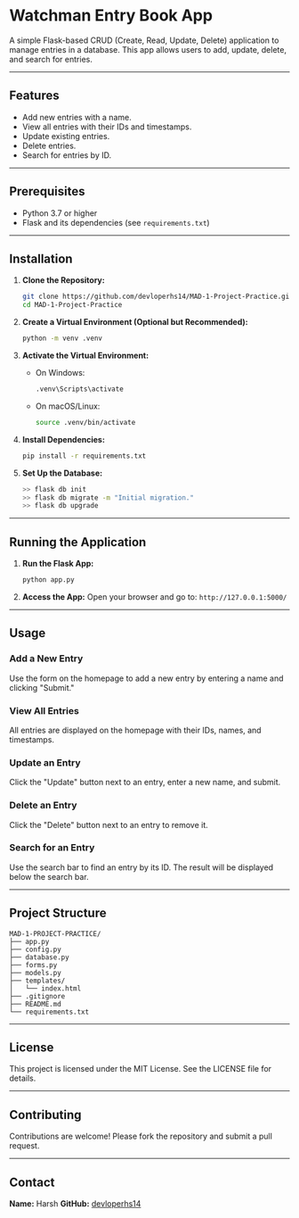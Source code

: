 # Watchman Entry Book App

A simple Flask-based CRUD (Create, Read, Update, Delete) application to manage entries in a database. This app allows users to add, update, delete, and search for entries.

---

## Features
- Add new entries with a name.
- View all entries with their IDs and timestamps.
- Update existing entries.
- Delete entries.
- Search for entries by ID.

---

## Prerequisites
- Python 3.7 or higher
- Flask and its dependencies (see `requirements.txt`)

---

## Installation

1. **Clone the Repository:**
   ```bash
   git clone https://github.com/devloperhs14/MAD-1-Project-Practice.git
   cd MAD-1-Project-Practice
   ```

2. **Create a Virtual Environment (Optional but Recommended):**
   ```bash
   python -m venv .venv
   ```

3. **Activate the Virtual Environment:**
   - On Windows:
     ```bash
     .venv\Scripts\activate
     ```
   - On macOS/Linux:
     ```bash
     source .venv/bin/activate
     ```

4. **Install Dependencies:**
   ```bash
   pip install -r requirements.txt
   ```

5. **Set Up the Database:**
   ```bash
   >> flask db init
   >> flask db migrate -m "Initial migration."
   >> flask db upgrade
   ```

---

## Running the Application
1. **Run the Flask App:**
   ```bash
   python app.py
   ```

2. **Access the App:**
   Open your browser and go to: `http://127.0.0.1:5000/`

---

## Usage

### Add a New Entry
Use the form on the homepage to add a new entry by entering a name and clicking "Submit."

### View All Entries
All entries are displayed on the homepage with their IDs, names, and timestamps.

### Update an Entry
Click the "Update" button next to an entry, enter a new name, and submit.

### Delete an Entry
Click the "Delete" button next to an entry to remove it.

### Search for an Entry
Use the search bar to find an entry by its ID. The result will be displayed below the search bar.

---

## Project Structure
```
MAD-1-PROJECT-PRACTICE/
├── app.py
├── config.py
├── database.py
├── forms.py
├── models.py
├── templates/
│   └── index.html
├── .gitignore
├── README.md
└── requirements.txt
```

---

## License
This project is licensed under the MIT License. See the LICENSE file for details.

---

## Contributing
Contributions are welcome! Please fork the repository and submit a pull request.

---

## Contact
**Name:** Harsh
**GitHub:** [devloperhs14](https://github.com/devloperhs14)

